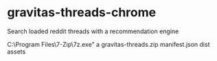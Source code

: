 # gravitas-threads-chrome
Search loaded reddit threads with a recommendation engine

C:\Program Files\7-Zip\7z.exe" a gravitas-threads.zip manifest.json dist assets